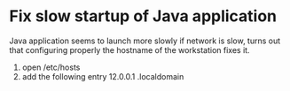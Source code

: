 # Fix slow startup of Java application

Java application seems to launch more slowly if network is slow, turns out that configuring properly
the hostname of the workstation fixes it. 

1. open /etc/hosts
2. add the following entry
12.0.0.1 <machinehostname>.localdomain <machinehostname>
